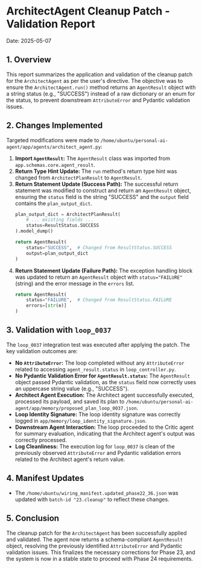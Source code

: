 # ArchitectAgent Cleanup Patch - Validation Report

Date: 2025-05-07

## 1. Overview

This report summarizes the application and validation of the cleanup patch for the `ArchitectAgent` as per the user's directive. The objective was to ensure the `ArchitectAgent.run()` method returns an `AgentResult` object with a string status (e.g., "SUCCESS") instead of a raw dictionary or an enum for the status, to prevent downstream `AttributeError` and Pydantic validation issues.

## 2. Changes Implemented

Targeted modifications were made to `/home/ubuntu/personal-ai-agent/app/agents/architect_agent.py`:

1.  **Import `AgentResult`:** The `AgentResult` class was imported from `app.schemas.core.agent_result`.
2.  **Return Type Hint Update:** The `run` method's return type hint was changed from `ArchitectPlanResult` to `AgentResult`.
3.  **Return Statement Update (Success Path):** The successful return statement was modified to construct and return an `AgentResult` object, ensuring the `status` field is the string "SUCCESS" and the `output` field contains the `plan_output_dict`.
    ```python
    plan_output_dict = ArchitectPlanResult(
        # ... existing fields ...
        status=ResultStatus.SUCCESS
    ).model_dump()
    
    return AgentResult(
        status="SUCCESS",  # Changed from ResultStatus.SUCCESS
        output=plan_output_dict
    )
    ```
4.  **Return Statement Update (Failure Path):** The exception handling block was updated to return an `AgentResult` object with `status="FAILURE"` (string) and the error message in the `errors` list.
    ```python
    return AgentResult(
        status="FAILURE",  # Changed from ResultStatus.FAILURE
        errors=[str(e)]
    )
    ```

## 3. Validation with `loop_0037`

The `loop_0037` integration test was executed after applying the patch. The key validation outcomes are:

*   **No `AttributeError`:** The loop completed without any `AttributeError` related to accessing `agent_result.status` in `loop_controller.py`.
*   **No Pydantic Validation Error for `AgentResult.status`:** The `AgentResult` object passed Pydantic validation, as the `status` field now correctly uses an uppercase string value (e.g., "SUCCESS").
*   **Architect Agent Execution:** The Architect agent successfully executed, processed its payload, and saved its plan to `/home/ubuntu/personal-ai-agent/app/memory/proposed_plan_loop_0037.json`.
*   **Loop Identity Signature:** The loop identity signature was correctly logged in `app/memory/loop_identity_signature.json`.
*   **Downstream Agent Interaction:** The loop proceeded to the Critic agent for summary evaluation, indicating that the Architect agent's output was correctly processed.
*   **Log Cleanliness:** The execution log for `loop_0037` is clean of the previously observed `AttributeError` and Pydantic validation errors related to the Architect agent's return value.

## 4. Manifest Updates

*   The `/home/ubuntu/wiring_manifest.updated_phase22_36.json` was updated with `batch-id "23.cleanup"` to reflect these changes.

## 5. Conclusion

The cleanup patch for the `ArchitectAgent` has been successfully applied and validated. The agent now returns a schema-compliant `AgentResult` object, resolving the previously identified `AttributeError` and Pydantic validation issues. This finalizes the necessary corrections for Phase 23, and the system is now in a stable state to proceed with Phase 24 requirements.


